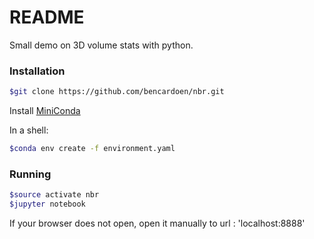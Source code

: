 # README

Small demo on 3D volume stats with python.

### Installation

```bash
$git clone https://github.com/bencardoen/nbr.git
```

Install [MiniConda](https://conda.io/miniconda.html)

In a shell:
```bash
$conda env create -f environment.yaml
```

### Running

```bash
$source activate nbr
$jupyter notebook
```

If your browser does not open, open it manually to url : 'localhost:8888'
